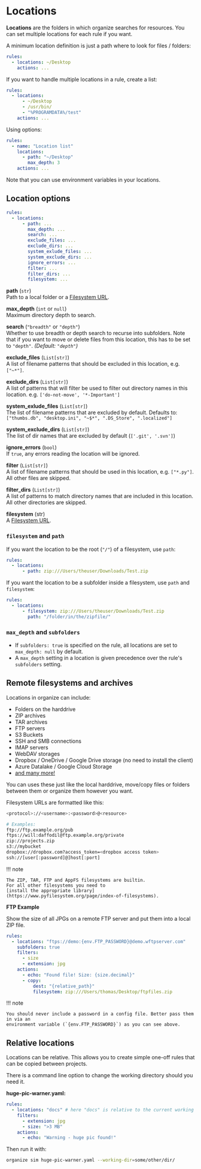# Locations

**Locations** are the folders in which organize searches for resources.
You can set multiple locations for each rule if you want.

A minimum location definition is just a path where to look for files / folders:

```yml
rules:
  - locations: ~/Desktop
    actions: ...
```

If you want to handle multiple locations in a rule, create a list:

```yml
rules:
  - locations:
      - ~/Desktop
      - /usr/bin/
      - "%PROGRAMDATA%/test"
    actions: ...
```

Using options:

```yml
rules:
  - name: "Location list"
    locations:
      - path: "~/Desktop"
        max_depth: 3
    actions: ...
```

Note that you can use environment variables in your locations.

## Location options

```yml
rules:
  - locations:
      - path: ...
        max_depth: ...
        search: ...
        exclude_files: ...
        exclude_dirs: ...
        system_exlude_files: ...
        system_exclude_dirs: ...
        ignore_errors: ...
        filter: ...
        filter_dirs: ...
        filesystem: ...
```

**path** (`str`)<br>
Path to a local folder or a [Filesystem URL](#filesystems).

**max_depth** (`int` or `null`)<br>
Maximum directory depth to search.

**search** (`"breadth"` or `"depth"`)<br>
Whether to use breadth or depth search to recurse into subfolders. Note that if you
want to move or delete files from this location, this has to be set to `"depth"`.
_(Default: `"depth"`)_

**exclude_files** (`List[str]`)<br>
A list of filename patterns that should be excluded in this location, e.g. `["~*"]`.

**exclude_dirs** (`List[str]`)<br>
A list of patterns that will filter be used to filter out directory names in this location.
e.g. `['do-not-move', '*-Important']`

**system_exlude_files** (`List[str]`)<br>
The list of filename patterns that are excluded by default. Defaults to:
`["thumbs.db", "desktop.ini", "~$*", ".DS_Store", ".localized"]`

**system_exclude_dirs** (`List[str]`)<br>
The list of dir names that are excluded by default (`['.git', '.svn']`)

**ignore_errors** (`bool`)<br>
If `true`, any errors reading the location will be ignored.

**filter** (`List[str]`)<br>
A list of filename patterns that should be used in this location, e.g. `["*.py"]`.
All other files are skipped.

**filter_dirs** (`List[str]`)<br>
A list of patterns to match directory names that are included in this location.
All other directories are skipped.

**filesystem** (str)<br>
A [Filesystem URL](#filesystems).

### `filesystem` and `path`

If you want the location to be the root (`"/"`) of a filesystem, use `path`:

```yml
rules:
  - locations:
      - path: zip:///Users/theuser/Downloads/Test.zip
```

If you want the location to be a subfolder inside a filesystem, use `path` and `filesystem`:

```yml
rules:
  - locations:
      - filesystem: zip:///Users/theuser/Downloads/Test.zip
        path: "/folder/in/the/zipfile/"
```

### `max_depth` and `subfolders`

- If `subfolders: true` is specified on the rule, all locations are set to `max_depth: null`
  by default.
- A `max_depth` setting in a location is given precedence over the rule's `subfolders` setting.

## Remote filesystems and archives

Locations in organize can include:

- Folders on the harddrive
- ZIP archives
- TAR archives
- FTP servers
- S3 Buckets
- SSH and SMB connections
- IMAP servers
- WebDAV storages
- Dropbox / OneDrive / Google Drive storage (no need to install the client)
- Azure Datalake / Google Cloud Storage
- [and many more!](https://www.pyfilesystem.org/page/index-of-filesystems)

You can uses these just like the local harddrive, move/copy files or folders between
them or organize them however you want.

Filesystem URLs are formatted like this:

```sh
<protocol>://<username>:<password>@<resource>

# Examples:
ftp://ftp.example.org/pub
ftps://will:daffodil@ftp.example.org/private
zip://projects.zip
s3://mybucket
dropbox://dropbox.com?access_token=<dropbox access token>
ssh://[user[:password]@]host[:port]
```

!!! note

    The ZIP, TAR, FTP and AppFS filesystems are builtin.
    For all other filesystems you need to
    [install the appropriate library](https://www.pyfilesystem.org/page/index-of-filesystems).

**FTP Example**

Show the size of all JPGs on a remote FTP server and put them into a local ZIP file.

```yaml
rules:
  - locations: "ftps://demo:{env.FTP_PASSWORD}@demo.wftpserver.com"
    subfolders: true
    filters:
      - size
      - extension: jpg
    actions:
      - echo: "Found file! Size: {size.decimal}"
      - copy:
          dest: "{relative_path}"
          filesystem: zip:///Users/thomas/Desktop/ftpfiles.zip
```

!!! note

    You should never include a password in a config file. Better pass them in via an
    environment variable (`{env.FTP_PASSWORD}`) as you can see above.

## Relative locations

Locations can be relative. This allows you to create simple one-off rules that can be
copied between projects.

There is a command line option to change the working directory should you need it.

**huge-pic-warner.yaml:**

```yaml
rules:
  - locations: "docs" # here "docs" is relative to the current working dir
    filters:
      - extension: jpg
      - size: ">3 MB"
    actions:
      - echo: "Warning - huge pic found!"
```

Then run it with:

```sh
organize sim huge-pic-warner.yaml --working-dir=some/other/dir/
```
